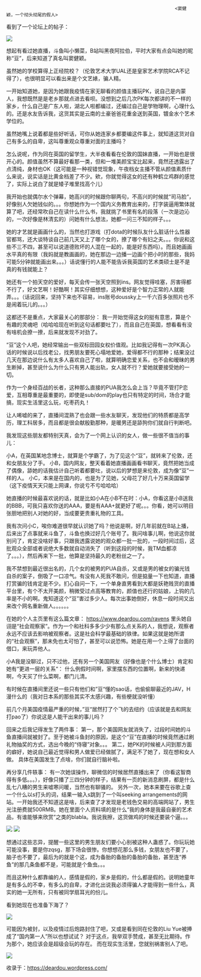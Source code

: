                                                                    <窦健颖，一个彻头彻尾的假人>

看到了一个论坛上的帖子：

![](https://64.media.tumblr.com/6e4d838ccb8f8233bb7aa06f7d48331f/0d761ffc9b450555-49/s2048x3072/e3260aacf3ff5221dd89fe2872133da90d7a27c3.png)

想起有看过她直播，斗鱼叫小懒菜，B站叫黑夜阿拉伯，平时大家有点会叫她的昵称“豆”，后来知道了真名叫窦健颖。

虽然她的学校算得上正经院校？（伦敦艺术大学UAL还是皇家艺术学院RCA不记得了），也很明显可以看出来是个文艺婊，骗人精。 

一开始知道她，是因为她跟我疫情在家无聊看的颜值主播玩PK，说自己是内蒙人，我想既然是是老乡那就点进去看呗。没想到之后几次PK每次都讲的不一样的家乡，什么自己是广东人啦，湖北人啦都编过，还编过自己是学物理啊，心理什么的。还是水友告诉我，这货其实是云南的土豪爸爸花重金送到英国，镀金水个艺术学位的。

虽然她嘴上说着都是些好听话，可你从她连家乡都要编这件事上，就知道这货对自己有多么的自卑，这叫尊重观众尊重对面的主播吗？

怎么说呢，作为同在英国的留学生，大半夜看看在伦敦的国妹直播，一开始也是很开心的。颜值虽然不算最好看那一类，但和一堆美颜宝宝比起来，竟然还透露出了点清纯，身材也OK（这可能是一种视错觉现象，午夜档女主播不管从颜值素质什么来说，说实话是比黄金档差了不少。欸，你就觉得这女的还有种鹤立鸡群的感觉了，实际上说白了就是矮子堆里找高个儿）

我开始也就偶尔水个弹幕，她高兴的时候跟你聊两句，不高兴的时候就“司马脸“，好像别人欠她钱似的。。。你想她作为一个国内义务教育出来的，打字装逼用繁体就算了吧，还经常吹自己在读什么什么书，我就挑了书里有名的段落（一次是边沁的，一次好像是林清玄的）问她有什么想法，她都一问三不知的样子。。。

她的才艺就是画画什么的，当然也打游戏（打dota的时候队友什么脏话什么性器官都骂，还大谈特谈自己前几天又上了哪个女的，撩了哪个有妇之夫。。。你说和这些不三不四，甚至可以说道德败坏的人混在一起的，能是好东西吗）。而且她画画水平真的有限（我妈就是教画画的，她在那边一边播一边画个把小时的那些，我妈可能5分钟就能画出来。。。）话说懂行的人能不能告诉我英国的艺术类硕士是不是真的有钱就能上？

她还有一个拍天空的爱好，每天会传一张天空照到ins。网友觉得哇塞，厉害得都不行了，好文艺啊！好酷啊！其实仔细想想，这种爱好是个智力正常的人就能弄。。。（话说回来，坚持下来也不容易，ins账号doussky上一千六百多张照片也不是闹着玩儿的。。。）

这都还不是重点，大家最关心的那部分： 我一开始觉得这女的挺有意思，算是个有趣的灵魂吧（哈哈哈现在听到这句话都要吐了），而且自己在英国，想看看有没有啥机会撩一撩，后来就发现不对劲了。

“豆”这个人吧，她经常输出一些双标田园女权价值观。比如我记得有一次PK真心话的时候说以后找老公，找男朋友要死心塌地爱她，爱得都不行的那种；结果没过几天在那边说什么有太多人喜欢自己了啦，就算明确恋爱关系，也不会和暧昧的男生断掉，甚至说什么为什么只有男人能出轨，女人就不行？爱她就要接受她的一切。

作为一个身经百战的长者，这种那么直接的PUA我怎么会上当？毕竟不管打P恋爱，互相尊重是最重要的，即使是sub/dom的play也只有特定的时间，场合才能搞，现实生活里这么玩，吃枣药丸！

让人唏嘘的来了，直播间混熟了也会跟一些水友聊天，发现他们的特质都是高学历，理工科居多，而且都是很会献殷勤那种，是暖男还是舔狗你们就自行判断吧。

我发现这些朋友都特别天真，会为了一个网上认识的女人，做一些很不值当的事儿：

小A，在英国某地念博士，就算是个学霸了，为了见这个“豆”，就转来了伦敦，还和女朋友分了手。
小B，国内网友，整天看着她直播画画看书聊天，竟然把她当成了偶像，舔她的话我估计自己听着都要吐，说以后的梦想是来伦敦，成为像“豆”一样的人。
小C，本来是在国内的，也是为了见她，父母花了好几十万来英国留学（这下疫情天天只能上网课，你说亏不亏哈哈哈）

她直播的时候最喜欢说的话，就是比如小A在小B不在时：小A，你看这是小B送我的BBB，可我只喜欢你送的AAA，要是有AAA+就更好了呢。。。你看，她可以明目张胆地把别人对她的好，当成要更贵重礼物的工具。

我有次问小C，唉你难道很早就认识她了吗？他说是啊，好几年前就在B站上播，后来出了点事就来斗鱼了，斗鱼也换过好几个账号了。我问啥事儿啊，他说这你就别问了，肯定没啥好事，只跟我透露说她的观众都一批一批的，一段时间过后，这批观众全部或者说绝大多数就自动消失了（听到这段的时候，我TM血都凉了。。。），然后再来下一批，他算是坚持最久的老粉丝之一了。 

我不禁想到最近很出名的，几个女的被男的PUA自杀，又或是男的被女的骗光钱自杀的案子，倒吸了一口凉气。有没有人死我不敢问，但是掂量一下也知道，直播打赏骗的钱肯定是不少。扪心自问一下，一个单身直男看到大都是妖艳贱货的直播平台里，有个不太开美颜，稍微受过点高等教育的，颜值也还行的姑娘，上钩的几率是不小的啊。鬼知道这个“豆”害过多少人。每次出事她倒好，休息一段时间又出来改个网名重新做人。。。。。。

在她的个人主页里有这么篇文章： https://www.deardou.com/ravens 里头她自诩是“社会观察家”。作为一个和社科多多少少有那么点关系的人，我想说，观察者永远不应该去影响被观察者。这是社会科学最基础的铁律。如果这就是她所谓的“社会观察”，那未免也太可怕了，甚至可以说恐怖。她是在用一个上得了台面的借口，来玩弄他人。

小A我是没聊过，只不过他，还有另一个美国网友（好像也是个什么博士）肯定和她有“更进一层的关系“： 什么例假时间啊，家里摆东西的位置啊，新来的快递啊，今天买了什么菜啊，都门儿清。

有时候在直播间里还说一些只有他们和”豆“懂的sao话，也偷偷聊最近的JAV，H漫什么的（我对日本系的那些其实不太感兴趣，有些梗就没听懂）

前几个月美国疫情最严重的时候，”豆“居然打了个飞的去纽约（应该就是去和网友打pao了）你说这是人能干出来的事儿吗？

回来之后我记得发生了两件事： 
第一，那个美国网友就消失了，过段时间她的斗鱼直播间就被封了。至于她被斗鱼封的原因，是这个“豆”在直播的时候竟然通过刷礼物抽奖的方式，选出今晚的“侍寝”对象。。。
第二，她PK的时候被人问到那方面的癖好，她说自己最近觉得和男人做爱已经做腻了，满足不了她了，现在想和女人做。 具体在美国发生了点啥，你们就自行脑补啦。

再分享几件轶事： 
有一次她误操作，聊微信的时候居然直播出来了（你看这智商得有多低。。。），好像只播了三四分钟的样子，结果有一页的新消息刷屏，都是什么乱七八糟的男生来嘘寒问暖，当然也有聊骚的。
另外一次，她本来要在谷歌上查一个什么以s打头的词，结果一输入s跳到了一个叫seeking arrangements的网站。一开始我还不知道这是啥，后来查了才发现是老钱色交易的高端网站了，男生光注册费就500RMB。她在里面个人资料填的是什么“我的身体是我最自豪的艺术品，有谁能够来欣赏”之类的blabla。我说我擦，这货做鸡的时候还要装个逼。。。

![](https://64.media.tumblr.com/063e0a8611f810c7fc4a2abbd236415a/0d761ffc9b450555-b3/s1280x1920/00bf751e8e1c6f0a6edd936f2b41436248787df2.png)
![](https://64.media.tumblr.com/5eb925a82aad3e561d05fb4fd4f26d29/0d761ffc9b450555-0d/s1280x1920/ca5751d2419b0872947891ae846593e6fbcd79ea.png)

想通过这些志异，提醒一些这里的男生朋友们要小心别被这种人蛊惑了。你玩玩她可能没事，要是你zqsg，那下场会很惨。你想想花那么多钱，女朋友也不要了，脑子也不要了，最后为的就是个这，成为备胎的备胎的备胎的备胎，甚至连“养鱼”的那几条鱼都不是，可能就是个鱼虫。。。 

而且这种什么都靠编的人，感情是假的，家乡是假的，什么都是假的。说明她童年是有多么的不幸，有多么的自卑，才进化出说我必须得骗人才能得到一些什么，真实的她一无所有，只有被同学扇耳光的份儿。

看到她现在也准备下海了？

![](https://64.media.tumblr.com/751aefa199c095920ba22983aa92a002/0d761ffc9b450555-c7/s1280x1920/063e7ea4955df326b31e7c0ed252fbca9de78c0a.png)

可能因为被封，以及疫情过后炮路封住了吧，又或是看到同在伦敦的Liu Yue被捧成了“国内第一人”所以也想试试？ 对于这点，我举双手赞成，甚至无比期待。作为那个，她应该会是超级会玩的存在。 而在现实生活里，您就别祸害别人了吧。

![](https://64.media.tumblr.com/2e33b03861e2d32078df05307202bae1/d764b2414672cbd4-af/s1280x1920/7c43472625661eb714c0d07ac4f50e5ebb934cbc.jpg)

收录于：https://deardou.wordpress.com/
